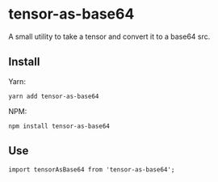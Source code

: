 # tensor-as-base64

A small utility to take a tensor and convert it to a base64 src.

## Install

Yarn:

```
yarn add tensor-as-base64
```

NPM:

```
npm install tensor-as-base64
```

## Use

```
import tensorAsBase64 from 'tensor-as-base64';
```
